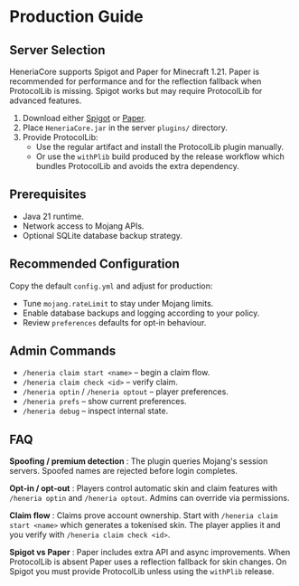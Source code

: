 # Production Guide

## Server Selection

HeneriaCore supports Spigot and Paper for Minecraft 1.21. Paper is recommended for performance and for the reflection fallback when ProtocolLib is missing. Spigot works but may require ProtocolLib for advanced features.

1. Download either [Spigot](https://www.spigotmc.org/) or [Paper](https://papermc.io/).
2. Place `HeneriaCore.jar` in the server `plugins/` directory.
3. Provide ProtocolLib:
   - Use the regular artifact and install the ProtocolLib plugin manually.
   - Or use the `withPlib` build produced by the release workflow which bundles ProtocolLib and avoids the extra dependency.

## Prerequisites

- Java 21 runtime.
- Network access to Mojang APIs.
- Optional SQLite database backup strategy.

## Recommended Configuration

Copy the default `config.yml` and adjust for production:

- Tune `mojang.rateLimit` to stay under Mojang limits.
- Enable database backups and logging according to your policy.
- Review `preferences` defaults for opt‑in behaviour.

## Admin Commands

- `/heneria claim start <name>` – begin a claim flow.
- `/heneria claim check <id>` – verify claim.
- `/heneria optin` / `/heneria optout` – player preferences.
- `/heneria prefs` – show current preferences.
- `/heneria debug` – inspect internal state.

## FAQ

**Spoofing / premium detection**
: The plugin queries Mojang's session servers. Spoofed names are rejected before login completes.

**Opt‑in / opt‑out**
: Players control automatic skin and claim features with `/heneria optin` and `/heneria optout`. Admins can override via permissions.

**Claim flow**
: Claims prove account ownership. Start with `/heneria claim start <name>` which generates a tokenised skin. The player applies it and you verify with `/heneria claim check <id>`.

**Spigot vs Paper**
: Paper includes extra API and async improvements. When ProtocolLib is absent Paper uses a reflection fallback for skin changes. On Spigot you must provide ProtocolLib unless using the `withPlib` release.
